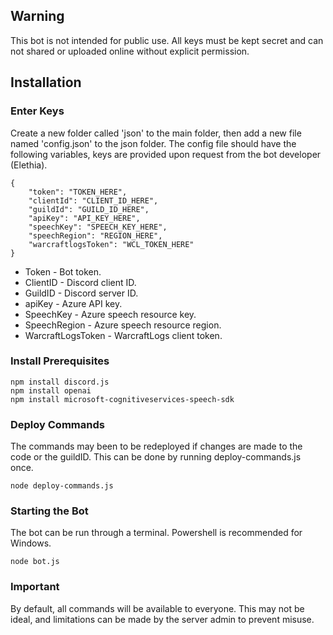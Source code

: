 ## Warning

This bot is not intended for public use. All keys must be kept secret and can not shared or uploaded online without explicit permission.

## Installation

### Enter Keys

Create a new folder called 'json' to the main folder, then add a new file named 'config.json' to the json folder. The config file should have the following variables, keys are provided upon request from the bot developer (Elethia).

    {
        "token": "TOKEN_HERE",
        "clientId": "CLIENT_ID_HERE",
        "guildId": "GUILD_ID_HERE",
        "apiKey": "API_KEY_HERE",
        "speechKey": "SPEECH_KEY_HERE",
        "speechRegion": "REGION_HERE",
        "warcraftlogsToken": "WCL_TOKEN_HERE"
    }

* Token - Bot token. 
* ClientID - Discord client ID.
* GuildID - Discord server ID.
* apiKey - Azure API key.
* SpeechKey - Azure speech resource key.
* SpeechRegion - Azure speech resource region.
* WarcraftLogsToken - WarcraftLogs client token.

### Install Prerequisites

    npm install discord.js
    npm install openai
    npm install microsoft-cognitiveservices-speech-sdk

### Deploy Commands

The commands may been to be redeployed if changes are made to the code or the guildID. This can be done by running deploy-commands.js once.

    node deploy-commands.js

### Starting the Bot

The bot can be run through a terminal. Powershell is recommended for Windows.

    node bot.js

### Important

By default, all commands will be available to everyone. This may not be ideal, and limitations can be made by the server admin to prevent misuse.